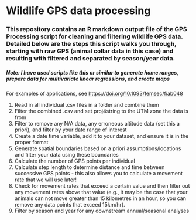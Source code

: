 # Wildlife GPS data processing

### This repository contains an R markdown output file of the GPS Processing script for cleaning and filtering wildlife GPS data. Detailed below are the steps this script walks you through, starting with raw GPS (animal collar data in this case) and resulting with filtered and separated by season/year data.
##### Note: I have used scripts like this or similar to generate home ranges, prepare data for multivariate linear regressions, and create maps

For examples of applications, see https://doi.org/10.1093/femsec/fiab048 

1. Read in all individual .csv files in a folder and combine them
1. Filter the combined .csv and set proj4string to the UTM zone the data is from
1. Filter to remove any N/A data, any erroneous altitude data (set this a priori), and filter by your date range of interest
1. Create a date time variable, add it to your dataset, and ensure it is in the proper format
1. Generate spatial boundaries based on a priori assumptions/locations and filter your data using these boundaries
1. Calculate the number of GPS points per individual
1. Calculate step length to determine distance and time between successive GPS points - this also allows you to calculate a movement rate that we will use later!
1. Check for movement rates that exceed a certain value and then filter out any movement rates above that value (e.g., it may be the case that your animals can not move greater than 15 kilometres in an hour, so you can remove any data points that exceed 15km/hr).
1. Filter by season and year for any downstream annual/seasonal analyses
